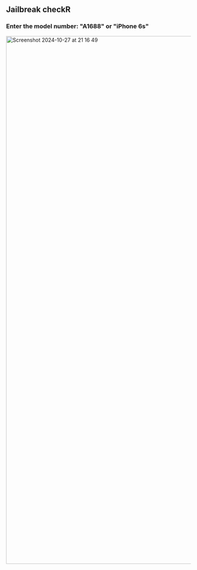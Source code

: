## Jailbreak checkR
### Enter the model number: "A1688" or "iPhone 6s"

<img width="1440" alt="Screenshot 2024-10-27 at 21 16 49" src="https://github.com/user-attachments/assets/14e050fc-9146-47a4-b22f-ccfe1228cc1f">
